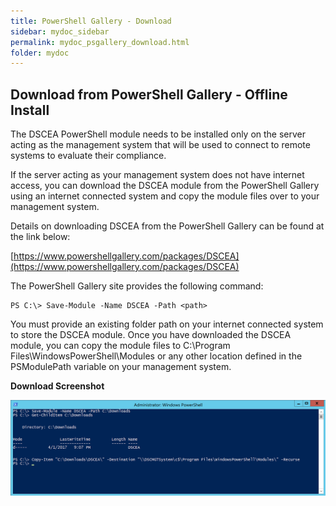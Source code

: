 ```yaml
---
title: PowerShell Gallery - Download
sidebar: mydoc_sidebar
permalink: mydoc_psgallery_download.html
folder: mydoc
---
```


## Download from PowerShell Gallery - Offline Install

The DSCEA PowerShell module needs to be installed only on the server acting as the management system that will be used to connect to remote systems to evaluate their compliance.

If the server acting as your management system does not have internet access, you can download the DSCEA module from the PowerShell Gallery using an internet connected system and copy the module files over to your management system.

Details on downloading DSCEA from the PowerShell Gallery can be found at the link below:

[https://www.powershellgallery.com/packages/DSCEA](https://www.powershellgallery.com/packages/DSCEA)

The PowerShell Gallery site provides the following command:

<pre><code>PS C:\> Save-Module -Name DSCEA -Path &lt;path&gt; </code></pre>

You must provide an existing folder path on your internet connected system to store the DSCEA module.  Once you have downloaded the DSCEA module, you can copy the module files to C:\Program Files\WindowsPowerShell\Modules or any other location defined in the PSModulePath variable on your management system.

**Download Screenshot**

[ ![](https://raw.githubusercontent.com/Microsoft/DSCEA/master/docs/images/DownloadModule_Small.png) ](https://raw.githubusercontent.com/Microsoft/DSCEA/master/docs/images/DownloadModule_Large.png)